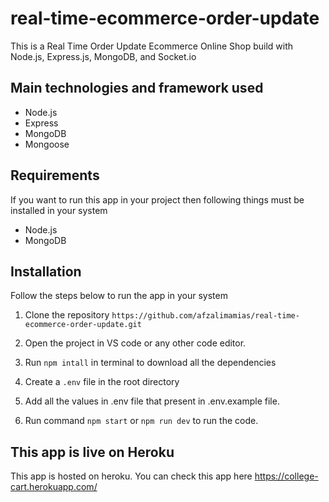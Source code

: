 # real-time-ecommerce-order-update

This is a Real Time Order Update Ecommerce Online Shop build with Node.js, Express.js, MongoDB, and Socket.io


## Main technologies and framework used

- Node.js
- Express
- MongoDB
- Mongoose


## Requirements

If you want to run this app in your project then following things must be installed in your system

- Node.js
- MongoDB


## Installation

Follow the steps below to run the app in your system

1. Clone the repository
`https://github.com/afzalimamias/real-time-ecommerce-order-update.git`

2. Open the project in VS code or any other code editor.
3. Run `npm intall` in terminal to download all the dependencies
4. Create a `.env` file in the root directory
5. Add all the values in .env file that present in .env.example file.
5. Run command `npm start` or `npm run dev` to run the code.

## This app is live on Heroku

This app is hosted on heroku. You can check this app here 
https://college-cart.herokuapp.com/
